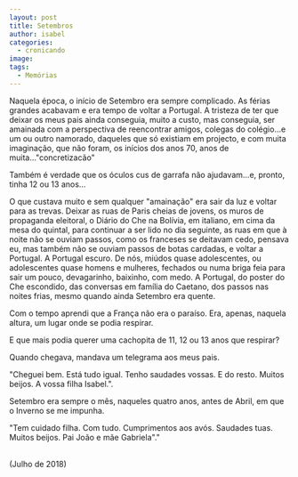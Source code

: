 ```yaml
---
layout: post
title: Setembros
author: isabel
categories:
  - cronicando
image:
tags:
  - Memórias
---
```

Naquela época, o in&iacute;cio de Setembro era sempre complicado. As férias grandes acabavam e era tempo de voltar a Portugal. A tristeza de ter que deixar os meus pais ainda conseguia, muito a custo, mas conseguia, ser amainada com a perspectiva de reencontrar amigos, colegas do colégio…e um ou outro namorado, daqueles que s&oacute; existiam em projecto, e com muita imagina&ccedil;&atilde;o, que n&atilde;o foram, os in&iacute;cios dos anos 70, anos de muita…"concretizac&atilde;o"

Também é verdade que os &oacute;culos cus de garrafa n&atilde;o ajudavam…e, pronto, tinha 12 ou 13 anos…

O que custava muito e sem qualquer "amaina&ccedil;&atilde;o" era sair da luz e voltar para as trevas. Deixar as ruas de Paris cheias de jovens, os muros de propaganda eleitoral, o Di&aacute;rio do Che na Bol&iacute;via, em italiano, em cima da mesa do quintal, para continuar a ser lido no dia seguinte, as ruas em que &agrave; noite n&atilde;o se ouviam passos, como os franceses se deitavam cedo, pensava eu, mas também n&atilde;o se ouviam passos de botas cardadas, e voltar a Portugal. A Portugal escuro. De n&oacute;s, mi&uacute;dos quase adolescentes, ou adolescentes quase homens e mulheres, fechados ou numa briga feia para sair um pouco, devagarinho, baixinho, com medo. A Portugal, do poster do Che escondido, das conversas em fam&iacute;lia do Caetano, dos passos nas noites frias, mesmo quando ainda Setembro era quente.

Com o tempo aprendi que a Fran&ccedil;a n&atilde;o era o para&iacute;so. Era, apenas, naquela altura, um lugar onde se podia respirar.

E que mais podia querer uma cachopita de 11, 12 ou 13 anos que respirar?

Quando chegava, mandava um telegrama aos meus pais.

"Cheguei bem. Est&aacute; tudo igual. Tenho saudades vossas. E do resto. Muitos beijos. A vossa filha Isabel.".

Setembro era sempre o m&ecirc;s, naqueles quatro anos, antes de Abril, em que o Inverno se me impunha.

"Tem cuidado filha. Com tudo. Cumprimentos aos av&oacute;s. Saudades tuas. Muitos beijos. Pai Jo&atilde;o e m&atilde;e Gabriela"."

<br>(Julho de 2018)
